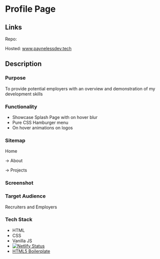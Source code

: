 # Profile Page

## Links
Repo: 

Hosted: www.paynelessdev.tech

## Description
### Purpose
To provide potential employers with an overview and demonstration of my development skills

### Functionality
* Showcase Splash Page with on hover blur
* Pure CSS Hamburger menu
* On hover animations on logos

### Sitemap

Home 

-> About

-> Projects

### Screenshot

### Target Audience
Recruiters and Employers

### Tech Stack
* HTML
* CSS
* Vanilla JS
* [![Netlify Status](https://api.netlify.com/api/v1/badges/7a7b9f17-8c46-488b-bbdf-c277d7418839/deploy-status)](https://app.netlify.com/sites/agitated-bhaskara-710ddf/deploys)
* [HTML5 Boilerplate](www.html5boilerplate.com)